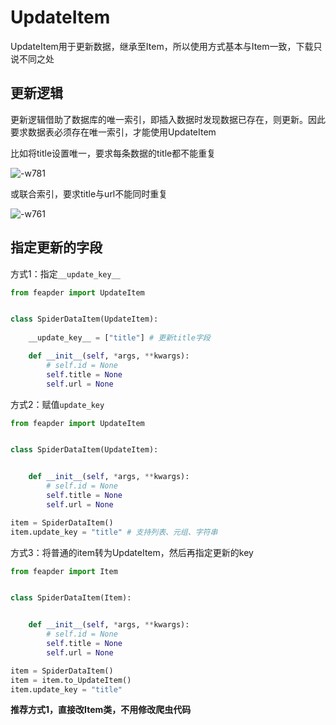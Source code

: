# UpdateItem

UpdateItem用于更新数据，继承至Item，所以使用方式基本与Item一致，下载只说不同之处

## 更新逻辑

更新逻辑借助了数据库的唯一索引，即插入数据时发现数据已存在，则更新。因此要求数据表必须存在唯一索引，才能使用UpdateItem

比如将title设置唯一，要求每条数据的title都不能重复

![-w781](http://markdown-media.oss-cn-beijing.aliyuncs.com/2021/03/16/16158245077159.jpg)

或联合索引，要求title与url不能同时重复

![-w761](http://markdown-media.oss-cn-beijing.aliyuncs.com/2021/03/16/16158245648750.jpg)


## 指定更新的字段

方式1：指定`__update_key__`

```python
from feapder import UpdateItem


class SpiderDataItem(UpdateItem):
    
    __update_key__ = ["title"] # 更新title字段

    def __init__(self, *args, **kwargs):
        # self.id = None
        self.title = None
        self.url = None
```

方式2：赋值`update_key`

```python
from feapder import UpdateItem


class SpiderDataItem(UpdateItem):


    def __init__(self, *args, **kwargs):
        # self.id = None
        self.title = None
        self.url = None

item = SpiderDataItem()
item.update_key = "title" # 支持列表、元组、字符串
```

方式3：将普通的item转为UpdateItem，然后再指定更新的key

```python
from feapder import Item


class SpiderDataItem(Item):


    def __init__(self, *args, **kwargs):
        # self.id = None
        self.title = None
        self.url = None

item = SpiderDataItem()
item = item.to_UpdateItem()
item.update_key = "title"
```

**推荐方式1，直接改Item类，不用修改爬虫代码**